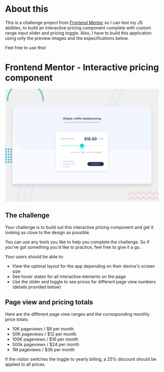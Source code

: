 About this
====
This is a challenge project from [Frontend Mentor](https://www.frontendmentor.io) so I can test my JS abilities, to build an interactive pricing component complete with custom range input slider and pricing toggle.
Also, I have to build this application using only the preview images and the especifications below.

Feel free to use this!


Frontend Mentor - Interactive pricing component
===============================================

<img src= "./assets/images/preview/desktop-preview.jpg" width="600">


The challenge
-------------

Your challenge is to build out this interactive pricing component and get it looking as close to the design as possible.

You can use any tools you like to help you complete the challenge. So if you've got something you'd like to practice, feel free to give it a go.

Your users should be able to:

- View the optimal layout for the app depending on their device's screen size
- See hover states for all interactive elements on the page
- Use the slider and toggle to see prices for different page view numbers (details provided below)


Page view and pricing totals
----------------------------

Here are the different page view ranges and the corresponding monthly price totals:

- 10K pageviews / $8 per month
- 50K pageviews / $12 per month
- 100K pageviews / $16 per month
- 500k pageviews / $24 per month
- 1M pageviews / $36 per month

If the visitor switches the toggle to yearly billing, a 25% discount should be applied to all prices.
